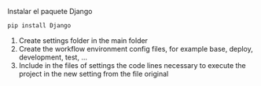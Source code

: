 Instalar el paquete Django
```sh
pip install Django
```
1. Create settings folder in the main folder
2. Create the workflow environment config files, for example base, deploy, development, test, ...
3. Include in the files of settings the code lines necessary to execute the project in the new setting from the file original
